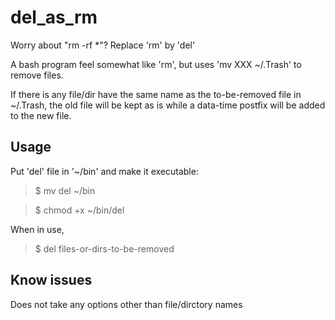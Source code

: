 # del_as_rm
Worry about "rm -rf *"? Replace 'rm' by 'del'


A bash program feel somewhat like 'rm', but uses 'mv XXX ~/.Trash' to remove files.

If there is any file/dir have the same name as the to-be-removed file in ~/.Trash, the old file will be kept as is while a data-time postfix will be added to the new file.


## Usage

Put 'del' file in '~/bin' and make it executable:

> $ mv del ~/bin

> $ chmod +x ~/bin/del


When in use,

> $ del files-or-dirs-to-be-removed


## Know issues
Does not take any options other than file/dirctory names
